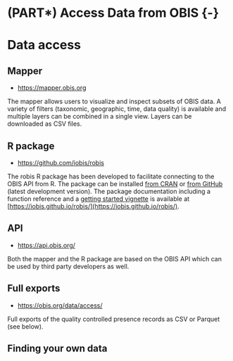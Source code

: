 # (PART\*) Access Data from OBIS {-}
# Data access
## Mapper

- <https://mapper.obis.org>

The mapper allows users to visualize and inspect subsets of OBIS data. A variety of filters (taxonomic, geographic, time, data quality) is available and multiple layers can be combined in a single view. Layers can be downloaded as CSV files.

## R package

- <https://github.com/iobis/robis>

The robis R package has been developed to facilitate connecting to the OBIS API from R. The package can be installed [from CRAN](https://cran.r-project.org/web/packages/robis/index.html) or [from GitHub](https://github.com/iobis/robis) (latest development version). The package documentation including a function reference and a [getting started vignette](https://iobis.github.io/robis/articles/getting-started.html) is available at [https://iobis.github.io/robis/](https://iobis.github.io/robis/).

## API

- <https://api.obis.org/>

Both the mapper and the R package are based on the OBIS API which can be used by third party developers as well.

## Full exports

- <https://obis.org/data/access/>

Full exports of the quality controlled presence records as CSV or Parquet (see below).

## Finding your own data
